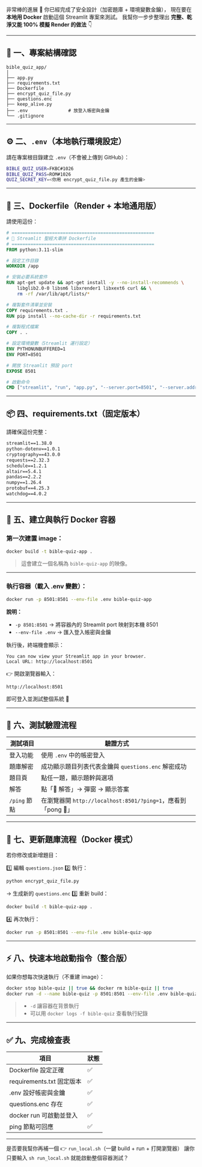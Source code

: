 非常棒的進展 🎯
你已經完成了安全設計（加密題庫 + 環境變數金鑰），
現在要在 **本地用 Docker** 啟動這個 Streamlit 專案來測試。
我幫你一步步整理出 **完整、乾淨又能 100% 模擬 Render 的做法** 👇

---

## 🧱 一、專案結構確認

```
bible_quiz_app/
│
├── app.py
├── requirements.txt
├── Dockerfile
├── encrypt_quiz_file.py
├── questions.enc
├── keep_alive.py
├── .env               # 放登入帳密與金鑰
└── .gitignore
```

---

## ⚙️ 二、`.env`（本地執行環境設定）

請在專案根目錄建立 `.env`（不會被上傳到 GitHub）：

```bash
BIBLE_QUIZ_USER=FKBC#1026
BIBLE_QUIZ_PASS=ROM#1026
QUIZ_SECRET_KEY=<你用 encrypt_quiz_file.py 產生的金鑰>
```

---

## 🐳 三、Dockerfile（Render + 本地通用版）

請使用這份：

```dockerfile
# =====================================================
# 🐳 Streamlit 聖經大車拼 Dockerfile
# =====================================================
FROM python:3.11-slim

# 設定工作目錄
WORKDIR /app

# 安裝必要系統套件
RUN apt-get update && apt-get install -y --no-install-recommends \
    libglib2.0-0 libsm6 libxrender1 libxext6 curl && \
    rm -rf /var/lib/apt/lists/*

# 複製套件清單並安裝
COPY requirements.txt .
RUN pip install --no-cache-dir -r requirements.txt

# 複製程式檔案
COPY . .

# 設定環境變數（Streamlit 運行設定）
ENV PYTHONUNBUFFERED=1
ENV PORT=8501

# 開放 Streamlit 預設 port
EXPOSE 8501

# 啟動命令
CMD ["streamlit", "run", "app.py", "--server.port=8501", "--server.address=0.0.0.0"]
```

---

## 📦 四、requirements.txt（固定版本）

請確保這份完整：

```txt
streamlit==1.38.0
python-dotenv==1.0.1
cryptography==43.0.0
requests==2.32.3
schedule==1.2.1
altair==5.4.1
pandas==2.2.2
numpy==1.26.4
protobuf==4.25.3
watchdog==4.0.2
```

---

## 🧠 五、建立與執行 Docker 容器

### 第一次建置 image：

```bash
docker build -t bible-quiz-app .
```

> 這會建立一個名稱為 `bible-quiz-app` 的映像。

---

### 執行容器（載入 .env 變數）：

```bash
docker run -p 8501:8501 --env-file .env bible-quiz-app
```

**說明：**

* `-p 8501:8501` → 將容器內的 Streamlit port 映射到本機 8501
* `--env-file .env` → 匯入登入帳密與金鑰

執行後，終端機會顯示：

```
You can now view your Streamlit app in your browser.
Local URL: http://localhost:8501
```

👉 開啟瀏覽器輸入：

```
http://localhost:8501
```

即可登入並測試整個系統 🎉

---

## 🧪 六、測試驗證流程

| 測試項目       | 驗證方式                                               |
| ---------- | -------------------------------------------------- |
| 登入功能       | 使用 `.env` 中的帳密登入                                   |
| 題庫解密       | 成功顯示題目列表代表金鑰與 `questions.enc` 解密成功                 |
| 題目頁        | 點任一題，顯示題幹與選項                                       |
| 解答         | 點「📜 解答」→ 彈窗 → 顯示答案                                |
| `/ping` 節點 | 在瀏覽器開 `http://localhost:8501/?ping=1`，應看到「pong 💓」 |

---

## 🔁 七、更新題庫流程（Docker 模式）

若你修改或新增題目：

1️⃣ 編輯 `questions.json`
2️⃣ 執行：

```bash
python encrypt_quiz_file.py
```

→ 生成新的 `questions.enc`
3️⃣ 重新 build：

```bash
docker build -t bible-quiz-app .
```

4️⃣ 再次執行：

```bash
docker run -p 8501:8501 --env-file .env bible-quiz-app
```

---

## ⚡ 八、快速本地啟動指令（整合版）

如果你想每次快速執行（不重建 image）：

```bash
docker stop bible-quiz || true && docker rm bible-quiz || true
docker run -d --name bible-quiz -p 8501:8501 --env-file .env bible-quiz-app
```

> * `-d` 讓容器在背景執行
> * 可以用 `docker logs -f bible-quiz` 查看執行紀錄

---

## ✅ 九、完成檢查表

| 項目                    | 狀態 |
| --------------------- | -- |
| Dockerfile 設定正確       | ✅  |
| requirements.txt 固定版本 | ✅  |
| .env 設好帳密與金鑰          | ✅  |
| questions.enc 存在      | ✅  |
| docker run 可啟動並登入     | ✅  |
| ping 節點可回應            | ✅  |

---

是否要我幫你再補一個
👉 `run_local.sh`（一鍵 build + run + 打開瀏覽器）
讓你只要輸入 `sh run_local.sh` 就能啟動整個容器測試？
